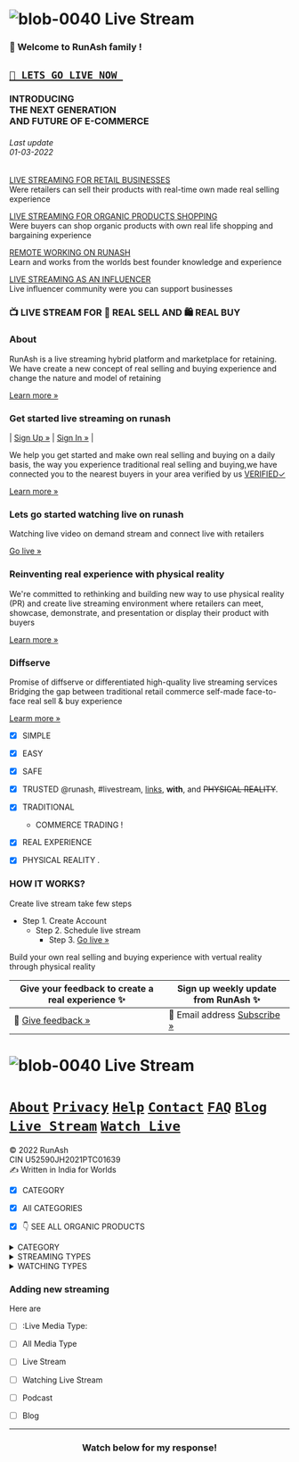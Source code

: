 







# ![blob-0040](https://user-images.githubusercontent.com/61916324/132724592-e5bef25e-36d9-4da8-bbc6-84a24183c8e2.png) Live Stream


### 👏 Welcome to RunAsh family ! ###
## [``🎥 LETS GO LIVE NOW ``](https://)  ##
### INTRODUCING <br>THE NEXT GENERATION<br>AND FUTURE OF E-COMMERCE
###### Last update<br>01-03-2022<br>

[LIVE STREAMING FOR RETAIL BUSINESSES](https://runash.github.io/runash-blog/2022/02/28/latest.html)<br>
Were retailers can sell their products with real-time own made real selling experience 
 
[LIVE STREAMING FOR ORGANIC PRODUCTS SHOPPING](https://)<br>
Were buyers can shop organic products with own real life shopping and bargaining experience


[REMOTE WORKING ON RUNASH](https://)<br>
Learn and works from the worlds best founder knowledge and experience

[LIVE STREAMING AS AN INFLUENCER](https://)<br>
Live influencer community were you can support businesses





### 📺 LIVE STREAM FOR 🛒 REAL SELL AND 🛍️ REAL BUY



### About 

RunAsh is a live streaming hybrid platform and marketplace for retaining.
We have create a new concept of real selling and buying experience
and change the nature and model of retaining 

[Learn more »](https://)

### Get started live streaming on runash 

| [Sign Up »](https://) | [Sign In »](https://) |

We help you get started and make own real selling and buying on a daily basis, the way you experience traditional real selling and buying,we have connected you to the nearest buyers in your area verified by us [VERIFIED✓](https://)<br>

[Learn more »](https://)







### Lets go started watching live on runash
Watching live video on demand stream and connect live with retailers<br>

[Go live »](https://)

### Reinventing real experience with physical reality ###
We're committed to rethinking and building new way to use physical reality (PR) and create live streaming environment where retailers can meet, showcase, demonstrate, and presentation or display their product with buyers<br>

[Learn more »](https://)










### Diffserve ###
Promise of diffserve or differentiated high-quality live streaming services<br>
Bridging the gap between traditional retail commerce self-made face-to-face real sell & buy experience<br>

[Learm more »](https://)

- [x] SIMPLE

- [x] EASY

- [x] SAFE

 - [x] TRUSTED @runash, #livestream, [links](url), **with**, and <del>PHYSICAL REALITY</del>.

- [x] TRADITIONAL 

     - COMMERCE TRADING !

- [x] REAL EXPERIENCE 

- [x] PHYSICAL REALITY .






### HOW IT WORKS? ###
Create live stream take few steps <br>
- Step 1. Create Account 
  -  Step 2. Schedule live stream 
      - Step 3. [Go live »](https://)

Build your own real selling and buying experience with vertual reality through physical reality

 







| Give your feedback to create a real experience ✨|Sign up weekly update from RunAsh ✨ |
|----------------------|------------------------|
|📝 [Give feedback »](https://) | 📨 Email address [Subscribe »](https://) |

# ![blob-0040](https://user-images.githubusercontent.com/61916324/132724592-e5bef25e-36d9-4da8-bbc6-84a24183c8e2.png) Live Stream
# [``About``](https://)  [``Privacy``](https://) [``Help``](https://) [``Contact``](https://) [``FAQ``](https://) [``Blog``](https://) [``Live Stream``](https://) [``Watch Live``](https://)

© 2022 RunAsh<br>
CIN U52590JH2021PTC01639<br>
✍️ Written in India for Worlds


- [x] CATEGORY 
- [x] All CATEGORIES



- [x] 👇 SEE ALL ORGANIC PRODUCTS

<details>

 <summary>CATEGORY</summary>

  - [x] ALL CATEGORIES

  - [x] 🍎 Fruit 
 
  - [x] 🥕 Vegetable 
 
  - [x] 🍗 Meat 
 
  - [x] 🥩 See food 
 
  - [x] 🥀 Flower 
 
  - [x] 💃 Women fashion 
 
  - [x] 🕺 Man fashion 
 
  - [x] 🐕‍🦺 Dogs 
 
  - [x] 🐈Pets 
 
  - [x] 🐔 Birds



  Here are some organic popular products 

  | What you see | What you type |

  | ---------- | ------------ |

  | : Fruit:    | `: Apple:` `Banana`    |
 

  | : Vegetable | `Tomato` `Pateo`      |
 

  | :Meat:    | `: Chicken:` `Matan`   |
 

  | :Dairy food: | `:Butter:` `Milk`|
 

  | :See food:     | `:Fish:`     |
 

  [see this handy cheat sheet](https://gist.github.com/rxaviers/7360908). live `:` 

  ![image of fuzzy search emojis on GitHub](https://user-images.githubusercontent.com/9906718/34602228-47cab148-f1ff-11e7-91f1-56d0fed702f0.png)

  <hr>

</details>

<details>

  <summary>STREAMING TYPES</summary>

  - [x] ALL STREAMING TYPES

[formatting and syntax](https://help.github.com/articles/basic-writing-and-formatting-syntax/) 

 
  ```

  1. Item 1🥛

  2. Item 2🧉

  3. Item 3🥕

     1. Item 3a🍋

     2. Item 3b🥦

  ```
 

  1. Item 1🍎

  2. Item 2🥔

  3. Item 3🍋

     1. Item 3a🥦

     2. Item 3b🥕

 <hr>

</details>

<details>

 <summary>WATCHING TYPES</summary>

  - [ ] ALL WATCHING TYPES

  - [ ] 🥔

 - [ ] `-` 🥛
 
 - [ ] 🍎 
 
 - [ ] `*` 🥫

  ```
 

  * Item 1🥩

  * Item 2🥀

    * Item 2a💃

    * Item 2b🕺

  ```
 

  * Item 1 🐈

  * Item 2🐔

    * Item 2a🐇

    * Item 2b🐕‍🦺

  <hr>

</details>

### Adding new streaming

Here are 

- [ ] :Live Media Type: 

- [ ] All Media Type

- [ ] Live Stream

- [ ] Watching Live Stream 

- [ ] Podcast 

- [ ] Blog

<hr>

<h3 align="center">Watch below for my response!</h3>






 






